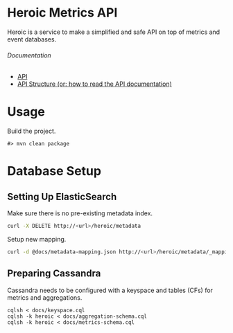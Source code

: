 # Heroic Metrics API

Heroic is a service to make a simplified and safe API on top of metrics and
event databases.

###### Documentation

+ [API](docs/api.md)
+ [API Structure (or: how to read the API documentation)](docs/api-structure.md)

# Usage

Build the project.

```shell
#> mvn clean package
```

# Database Setup

## Setting Up ElasticSearch

Make sure there is no pre-existing metadata index.

```sh
curl -X DELETE http://<url>/heroic/metadata
```

Setup new mapping.

```sh
curl -d @docs/metadata-mapping.json http://<url>/heroic/metadata/_mapping
```

## Preparing Cassandra

Cassandra needs to be configured with a keyspace and tables (CFs) for metrics
and aggregations.

```
cqlsh < docs/keyspace.cql
cqlsh -k heroic < docs/aggregation-schema.cql
cqlsh -k heroic < docs/metrics-schema.cql
```
